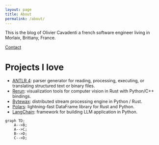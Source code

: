 ```yaml
---
layout: page
title: About
permalink: /about/
---
```


This is the blog of Olivier Cavadenti a french software engineer living in Morlaix, Brittany, France.

[Contact](https://www.linkedin.com/in/oliviercavadenti/)

# Projects I love

- [ANTLR 4](https://www.antlr.org/): parser generator for reading, processing, executing, or translating structured text or binary files.
- [Rerun](https://www.rerun.io/): visualization tools for computer vision in Rust with Python/C++ bindings.
- [Bytewax](https://bytewax.io/): distributed stream processing engine in Python / Rust.
- [Polars](https://www.pola.rs/): lightning-fast DataFrame library for Rust and Python.
- [LangChain](https://github.com/langchain-ai/langchain): framework for building LLM application in Python.

```mermaid
graph TD;
    A-->B;
    A-->C;
    B-->D;
    C-->D;
```  